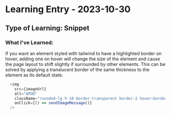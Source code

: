 # Learning Entry - 2023-10-30

  ## Type of Learning: Snippet
  
  ### What I've Learned:
  
  If you want an element styled with tailwind to have a highlighted border on hover, adding one on hover will change the size of the element and cause the page layout to shift slightly if surrounded by other elements. This can be solved by applying a translucent border of the same thickness to the element as its default state.

  ```js
    <img
      src={imageUrl}
      alt="APOD"
      className="rounded-lg h-10 border-transparent border-2 hover:border-yellow-500 cursor-pointer sm:h-12"
      onClick={() => sendImageMessage()}
    />
  ```